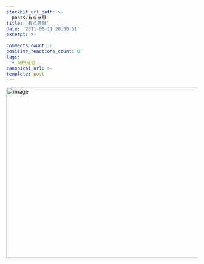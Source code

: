 ```yaml
---
stackbit_url_path: >-
  posts/有点意思
title: '有点意思'
date: '2011-06-11 20:00:51'
excerpt: >-
  
comments_count: 0
positive_reactions_count: 0
tags: 
  - 网络延迟
canonical_url: >-
template: post
---
```

<p><a href="http://www.zizhujy.com/BlogEngine/BlogEngine/BlogEngine.NET/image.axd?picture=image_3.png"><img style="border-bottom: 0px; border-left: 0px; display: inline; border-top: 0px; border-right: 0px" title="image" border="0" alt="image" src="http://www.zizhujy.com/BlogEngine/BlogEngine/BlogEngine.NET/image.axd?picture=image_thumb_3.png" width="620" height="450" /></a></p>